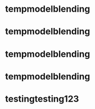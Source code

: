# tempmodelblending
# tempmodelblending
# tempmodelblending
# tempmodelblending
# testingtesting123
